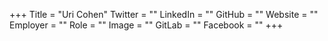 +++
Title = "Uri Cohen"
Twitter = ""
LinkedIn = ""
GitHub = ""
Website = ""
Employer = ""
Role = ""
Image = ""
GitLab = ""
Facebook = ""
+++
